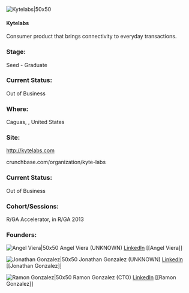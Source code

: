 

![Kytelabs|50x50](https://apimg.techstars.com/connect/images/image_files/5313/b980/c1be/43a5/5a00/000a/original/kytelabs-305x305_(1).jpg)

#### Kytelabs
Consumer product that brings connectivity to everyday transactions.

### Stage: 
Seed - Graduate 

### Current Status: 
Out of Business

### Where:
Caguas, , United States

### Site:
http://kytelabs.com



crunchbase.com/organization/kyte-labs

### Current Status: 
Out of Business

### Cohort/Sessions: 
R/GA Accelerator, in R/GA 2013

### Founders: 

![Angel Viera|50x50]() Angel Viera (UNKNOWN) [LinkedIn](https://linkedin.com/in/aviera) [[Angel Viera]]

![Jonathan Gonzalez|50x50](https://apimg.techstars.com/connect/images/image_files/5b1e5f42c1a4b8349d000051/original/pic.jpg) Jonathan Gonzalez (UNKNOWN) [LinkedIn](https://linkedin.com/in/jgonzalezocasio) [[Jonathan Gonzalez]]

![Ramon Gonzalez|50x50](https://apimg.techstars.com/connect/images/image_files/553b19da883a9c3f8e000003/original/ramon-bw_2.jpg) Ramon Gonzalez (CTO) [LinkedIn](https://linkedin.com/in/rjgonzo) [[Ramon Gonzalez]]


